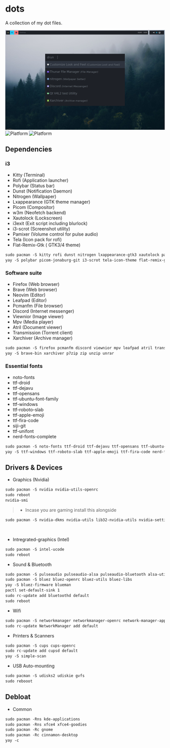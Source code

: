 # dots 
A collection of my dot files.
<br>

![Project Banner](./repo/screenshot1.png)
![Platform](https://img.shields.io/static/v1?label=Distro&message=Artix&style=for-the-badge&logo=linux&color=blue)
![Platform](https://img.shields.io/static/v1?label=Window-Magager&message=i3-gaps&style=for-the-badge&logo=tmux&color=9cf)
<br>

## Dependencies

### i3
* Kitty (Terminal)
* Rofi (Application launcher)
* Polybar (Status bar)
* Dunst (Notification Daemon)
* Nitrogen (Wallpaper)
* Lxappearance (GTK theme manager)
* Picom (Compositor) 
* w3m (Neofetch backend)
* Xautolock (Lockscreen)
* i3exit (Exit script including blurlock)
* i3-scrot (Screenshot utility)
* Pamixer (Volume control for pulse audio)
* Tela (Icon pack for rofi)
* Flat-Remix-Gtk ( GTK3/4 theme)


```html
sudo pacman -S kitty rofi dunst nitrogen lxappearance-gtk3 xautolock pamixer firefox pcmanfm-gtk3
yay -S polybar picom-jonaburg-git i3-scrot tela-icon-theme flat-remix-gtk i3exit w3m
```

### Software suite
* Firefox (Web browser)
* Brave (Web browser)
* Neovim (Editor)
* Leafpad (Editor)
* Pcmanfm (File browser)
* Discord (Internet messenger)
* Viewnior (Image viewer)
* Mpv (Media player)
* Atril (Document viewer)
* Transmission (Torrent client)
* Xarchiver (Archive manager)


```html
sudo pacman -S firefox pcmanfm discord viewnior mpv leafpad atril transmission-gtk neovim
yay -S brave-bin xarchiver p7zip zip unzip unrar
```

### Essential fonts 
* noto-fonts
* ttf-droid
* ttf-dejavu
* ttf-opensans 
* ttf-ubuntu-font-family
* ttf-windows
* ttf-roboto-slab
* ttf-apple-emoji
* ttf-fira-code
* siji-git
* ttf-unifont 
* nerd-fonts-complete

```html
sudo pacman -S noto-fonts ttf-droid ttf-dejavu ttf-opensans ttf-ubuntu-font-family
yay -S ttf-windows ttf-roboto-slab ttf-apple-emoji ttf-fira-code nerd-fonts-complete siji-git ttf-unifont 
```

## Drivers & Devices

* Graphics (Nvidia)

```html
sudo pacman -S nvidia nvidia-utils-openrc
sudo reboot 
nvidia-smi
```

> * Incase you are gaming install this alongside
```html
sudo pacman -S nvidia-dkms nvidia-utils lib32-nvidia-utils nvidia-settings vulkan-icd-loader lib32-vulkan-icd-loader
```
<br>

* Intregrated-graphics (Intel)

```html
sudo pacman -S intel-ucode
sudo reboot 
```

* Sound & Bluetooth

```html
sudo pacman -S pulseaudio pulseaudio-alsa pulseaudio-bluetooth alsa-utils pavucontrol
sudo pacman -S bluez bluez-openrc bluez-utils bluez-libs 
yay -S bluez-firmware blueman
pactl set-default-sink 1
sudo rc-update add bluetoothd default
sudo reboot
```

* Wifi 

```html
sudo pacman -S networkmanager networkmanager-openrc network-manager-applet
sudo rc-update NetworkManager add default

```
 
* Printers & Scanners

```html
sudo pacman -S cups cups-openrc
sudo rc-update add cupsd default
yay -S simple-scan
```
* USB Auto-mounting

```html
sudo pacman -S udisks2 udiskie gvfs
sudo rebooot
```

## Debloat 

* Common

```html
sudo pacman -Rns kde-applications
sudo pacman -Rns xfce4 xfce4-goodies
sudo pacman -Rc gnome
sudo pacman -Rc cinnamon-desktop
yay -c
```


